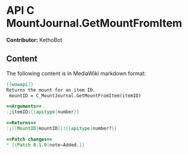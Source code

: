 # API C MountJournal.GetMountFromItem

**Contributor:** KethoBot

## Content

The following content is in MediaWiki markdown format:

```mediawiki
{{wowapi}}
Returns the mount for an item ID.
 mountID = C_MountJournal.GetMountFromItem(itemID)

==Arguments==
:;itemID:{{apitype|number}}

==Returns==
:;[[MountID|mountID]]:{{apitype|number?}}

==Patch changes==
* {{Patch 8.1.0|note=Added.}}
```